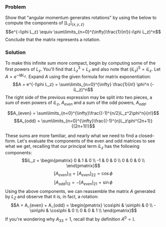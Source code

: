### Problem
Show that "angular momentum generates rotations" by using the below to compute the components of $[L_z]_{\{x, y, z\}}$
$$e^{-i\phi L_z} \equiv \sum\limits_{n=0}^{\infty}\frac{1}{n!}(-i\phi L_z)^n$$
Conclude that the matrix represents a rotation.

### Solution
To make this infinite sum more compact, begin by computing some of the first powers of $L_z$. You'll find that $L_z^3 = L_z$ and also note that $(iL_z)^5 = iL_z$. Let $A = e^{-I\phi L_z}$. Expand $A$ using the given formula for matrix exponentiation:
$$A = e^{-I\phi L_z} = \sum\limits_{n=0}^{\infty} \frac{1}{n!} \phi^n (-iL_z)^n$$
The right side of the previous expression may be split into two pieces, a sum of even powers of $iL_z$, $A_{even}$ and a sum of the odd powers, $A_{odd}$.

$$A_{even} = \sum\limits_{n=0}^{\infty}\frac{(-1)^{n/2}L_z^2\phi^n}{n!}$$
$$A_{odd} = \sum\limits_{n=0}^{\infty}\frac{(-1)^{n}L_z\phi^{2n+1}}{(2n+1)!}$$

These sums are more familiar, and nearly what we need to find a closed-form. Let's evaluate the components of the even and odd matrices to see what we get, recalling that our principal term $iL_z$ has the following components:
$$iL_z = \begin{pmatrix}
0 & 1 & 0 \\
-1 & 0 & 0 \\
0 & 0 & 0 \\
\end{pmatrix}$$
$$[A_{even}]_{11} = [A_{even}]_{22} = \cos\phi$$
$$[A_{odd}]_{12} = -[A_{even}]_{21} = \sin\phi$$
Using the above components, we can reassemble the matrix $A$ generated by $L_Z$ and observe that it is, in fact, a rotation:
$$A = A_{even} + A_{odd} = \begin{pmatrix}
\cos\phi & \sin\phi & 0 \\
-\sin\phi & \cos\phi & 0 \\
0 & 0 & 1 \\
\end{pmatrix}$$
If you're wondering why $A_{33}=1$, recall that by definition $A^0 = \mathbb{I}$.